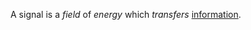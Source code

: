 A signal is a *field* of *energy* which *transfers* [information](https://github.com/gcassel/Modular-Organization-Terminology/blob/master/terms/information.md).
